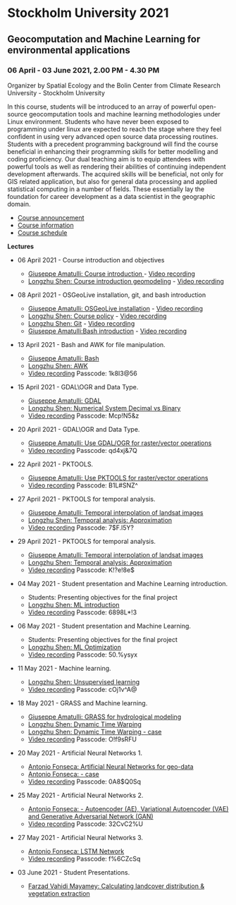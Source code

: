 

# Stockholm University 2021
## Geocomputation and Machine Learning for environmental applications
### 06 April - 03 June 2021, 2.00 PM - 4.30 PM 

Organizer by Spatial Ecology and the Bolin Center from Climate Research University - Stockholm University

In this course, students will be introduced to an array of powerful open-source geocomputation tools and machine learning methodologies under Linux environment. Students who have never been exposed to programming under linux are expected to reach the stage where they feel confident in using very advanced open source data processing routines. Students with a precedent programming background will find the course beneficial in enhancing their programming skills for better modelling and coding proficiency. Our dual teaching aim is to equip attendees with powerful  tools as well as rendering their abilities of continuing independent development afterwards. The acquired skills will be beneficial, not only for GIS related application, but also for  general data processing and applied statistical computing in a number of  fields. These essentially lay the foundation for career development as a data scientist in the geographic domain.


* [Course announcement](http://spatial-ecology.net/docs/source/COURSESAROUNDTHEWORLD/course_stock_uni_04-05_2021_a.pdf)
* [Course information](http://spatial-ecology.net/docs/source/COURSESAROUNDTHEWORLD/course_stock_uni_04-05_2021_b.pdf)
* [Course schedule](http://spatial-ecology.net/docs/source/COURSESAROUNDTHEWORLD/course_stock_uni_04-05_2021_c.pdf)

**Lectures**

* 06 April 2021 - Course introduction and objectives
	- [Giuseppe Amatulli: Course introduction ](http://spatial-ecology.net/docs/source/lectures/lect_20210406_CourseIntro.pdf) - [Video recording](https://youtu.be/yyYy3vn1g-k)
	- [Longzhu Shen: Course introduction geomodeling](http://spatial-ecology.net/docs/source/lectures/lect_20210406_Geomodeling.pdf) - [Video recording](https://youtu.be/OssugcEu9V8)

* 08 April 2021 - OSGeoLive installation, git, and bash introduction

	- [Giuseppe Amatulli: OSGeoLive installation](http://spatial-ecology.net/docs/build/html/VIRTUALMACHINE/00_Setting_OSGeoLive_for_for_Spatial_Ecology_course.html) - [Video recording](https://youtu.be/wnRkkpaxqBU)
	- [Longzhu Shen: Course policy](http://spatial-ecology.net/docs/source/lectures/lect_20210408_Policy.pdf) - [Video recording](https://youtu.be/VOP3uRB9MWo) 
	- [Longzhu Shen: Git](http://spatial-ecology.net/docs/source/lectures/lect_20210408_Git.pdf) - [Video recording](https://youtu.be/U35HallxMtc)
	- [Giuseppe Amatulli:Bash introduction](http://spatial-ecology.net/docs/build/html/BASH/03_bashintro_osgeo.html) - [Video recording](https://youtu.be/SASEdwBfsow)

* 13 April 2021 - Bash and AWK for file manipulation.
	- [Giuseppe Amatulli: Bash](http://spatial-ecology.net/docs/build/html/BASH/03_bashinter_osgeo.html)
	- [Longzhu Shen: AWK](http://spatial-ecology.net/docs/build/html/AWK/30_awk.html)
	- [Video recording](https://wcsu-edu.zoom.us/rec/share/trpmS2sEmfZvOnQqgMYSyx3YBaHUj01Ch_epCZVBAu2OHgPkMItgB5AIqnpb2twK.4VgLUzHevjJmV8cB)  Passcode: 1k8I3@56

* 15 April 2021 - GDAL\OGR and Data Type.
    - [Giuseppe Amatulli: GDAL](http://spatial-ecology.net/docs/build/html/GDAL/01_gdal_osgeo.html)
    - [Longzhu Shen: Numerical System Decimal vs Binary](http://spatial-ecology.net/docs/source/lectures/lect_20210415_Num_Syst.pdf)
    - [Video recording](https://wcsu-edu.zoom.us/rec/share/gtx5Yl_NuSyw9u5289XTAhYwuSg39fH6JYgO2MicPLY1GWj03lUxI0Ae1AAg4LUT.rkfR6X_ZSX8keyXS) Passcode: Mcp!N5&z

* 20 April 2021 - GDAL\OGR and Data Type.
   - [Giuseppe Amatulli: Use GDAL/OGR for raster/vector operations](http://spatial-ecology.net/docs/build/html/GDAL/01_gdal_osgeo.html)
   - [Video recording](https://wcsu-edu.zoom.us/rec/share/V0fe-bWcUEHECB3_53feJSd15UYflijEJXGilqvSddQF6pTFno1KSLHsKiEJz3Mg.lEsZXEkWX5a_TN-7) Passcode: qd4xj&7Q


* 22 April 2021 - PKTOOLS.
   - [Giuseppe Amatulli: Use PKTOOLS for raster/vector operations](http://spatial-ecology.net/docs/build/html/PKTOOLS/02_pktools_osgeo.html)
   - [Video recording](https://wcsu-edu.zoom.us/rec/share/j1Lwe1g9kj7D53kl3fWWy8KLYIxYm3Ap5sMH1leXmRvGYbbdmz7bgx9m4douEQk1.GuV7GNKBLpszCI4S) Passcode: B1L#SNZ^


* 27 April 2021 - PKTOOLS for temporal analysis.
   - [Giuseppe Amatulli: Temporal interpolation of landsat images](http://spatial-ecology.net/docs/build/html/CASESTUDY/121_temporal_interpolation.html)
   - [Longzhu Shen: Temporal analysis: Approximation](http://spatial-ecology.net/docs/source/lectures/lect_20210427_Approximation.pdf)
   - [Video recording](https://wcsu-edu.zoom.us/rec/share/GrRjrHnG-J3gLeKJ9pIHSy0ILJCawifbj-rUp7__EQ3kKo1rMqk6If-7UYNS2zzr.5D2pNuR85oJzLCR9)  Passcode: 7$F.l5Y?

* 29 April 2021 - PKTOOLS for temporal analysis.
   - [Giuseppe Amatulli: Temporal interpolation of landsat images](http://spatial-ecology.net/docs/build/html/CASESTUDY/121_temporal_interpolation.html)
   - [Longzhu Shen: Temporal analysis: Approximation](http://spatial-ecology.net/docs/source/lectures/lect_20210427_Approximation.pdf)
   - [Video recording](https://wcsu-edu.zoom.us/rec/share/VGmeUTQn9Vp_4SUHswWw_hpAxA9JZX8YuGJW9ILZdS0CKvRGQOBYdE7ZbUU2wZvJ.fP9y-qRW-BnrGCqF) Passcode: K!?e!8e$
 
* 04 May 2021 - Student presentation and Machine Learning introduction.
   - Students: Presenting objectives for the final project
   - [Longzhu Shen: ML introduction](http://spatial-ecology.net/docs/source/lectures/lect_20210504_ML_overview.pdf)
   - [Video recording](https://wcsu-edu.zoom.us/rec/share/ATCGRyjtyhZibwOasqm5qNSsbTUjO1isY_HQi1wXW-N2do9u5Ug5aZ0_5zlsLEYs.tANWM3aFuxIi0pQI) Passcode: 6898L*!3
   
* 06 May 2021 - Student presentation and Machine Learning.
   - Students: Presenting objectives for the final project
   - [Longzhu Shen: ML Optimization](http://spatial-ecology.net/docs/source/lectures/lect_20210506_ML_OPT.pdf)
   - [Video recording](https://wcsu-edu.zoom.us/rec/share/RNa2eLIRywzQD1OR3QBpxa7HmW0sMS5FmL7pRTFiR6smSKkjvgEbmjA7wUFROwhy.KGKx6eEGxBVTkmMx) Passcode: 50.%ysyx

* 11 May 2021 - Machine learning.
   - [Longzhu Shen: Unsupervised learning](http://spatial-ecology.net/docs/source/lectures/lect_20210511_ML_Unsupervised.pdf)
   - [Video recording](https://wcsu-edu.zoom.us/rec/share/gEoFXow6jo5_oViHy9jk92-78p_3wjH8ej9jd5yxVFaWN_l5Is2UTrRRN3CYJsoX.2GI9uowKdD0FMa-a) Passcode: cOj1v^A@

* 18 May 2021 - GRASS and Machine learning.
   - [Giuseppe Amatulli: GRASS for hydrological modeling](http://spatial-ecology.net/docs/build/html/GRASS/grass_hydro.html)
   - [Longzhu Shen: Dynamic Time Warping](http://spatial-ecology.net/docs/source/lectures/lect_20210518_DTW.pdf)
   - [Longzhu Shen: Dynamic Time Warping - case](http://spatial-ecology.net/docs/build/html/CASESTUDY/123_DTW.html)
   - [Video recording](https://wcsu-edu.zoom.us/rec/share/bG0oR4BSJBBsz4y8AWku18EaEpDBupT2OqpbvtEQotXNLUWGOEW-x9wngFlSD-Cl.djFTnCacr9uUb_Io) Passcode: O!f9sRFU

* 20 May 2021 - Artificial Neural Networks 1.
   - [Antonio Fonseca: Artificial Neural Networks for geo-data](http://spatial-ecology.net/docs/source/lectures/lect_20210520_NNs_day1.pdf)
   - [Antonio Fonseca: - case](http://spatial-ecology.net/docs/build/html/CASESTUDY/NN-day1.html)
   - [Video recording](https://wcsu-edu.zoom.us/rec/share/yIHkGa91dnwOfZIExI-b1PQvl1lioFxRE0mapOkRoX4yLUKk7Bz9l-mUseZFkeCO.9S-lE5_v9fsVbf0s) Passcode: 0A8$Q0Sq


* 25 May 2021 - Artificial Neural Networks 2.
   - [Antonio Fonseca: - Autoencoder (AE), Variational Autoencoder (VAE) and Generative Adversarial Network (GAN)](http://spatial-ecology.net/docs/build/html/CASESTUDY/NN-day2.html)
   - [Video recording](https://wcsu-edu.zoom.us/rec/share/HIC4lm-R-f2CXvmuXwBoRRJTfJoenYIQRNtY-DJb5NSYQgNb-9F4kQU6T1Bz5zWQ.kYsuVVyKwszH8dzD) Passcode: 32CvC2%U

* 27 May 2021 - Artificial Neural Networks 3.
   - [Antonio Fonseca: LSTM Network](http://spatial-ecology.net/docs/build/html/CASESTUDY/NN-day3.html)
   - [Video recording](https://wcsu-edu.zoom.us/rec/share/RF4dipwuSczkxmVcpSbqn2OUQVjkJSkFlgZRSvz8YC5NRu4iGJN-6yt42FrdVlM1.uj2H9uso7jy9EdrO) Passcode: f%6CZcSq

* 03 June 2021 - Student Presentations.

   - [Farzad Vahidi Mayamey: Calculating landcover distribution & vegetation extraction](http://spatial-ecology.net/docs/build/html/STUDENTSPROJECTS/SW2021/Farzad_VahidiMayamey_sw2021_a.html)


